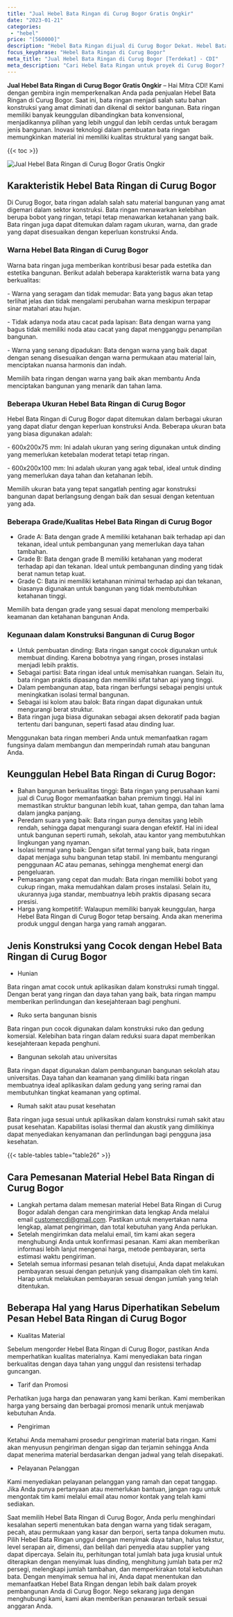 ```yaml
---
title: "Jual Hebel Bata Ringan di Curug Bogor Gratis Ongkir"
date: "2023-01-21"
categories:
 - "hebel"
price: "[560000]"
description: "Hebel Bata Ringan dijual di Curug Bogor Dekat. Hebel Bata Ringan ini sering digunakan dalam proyek pembangunan sebagai bahan bangunan dinding yang kuat dan tahan lama. Silakan hubungi kami untuk informasi lebih lanjut."
focus_keyphrase: "Hebel Bata Ringan di Curug Bogor"
meta_title: "Jual Hebel Bata Ringan di Curug Bogor [Terdekat] - CDI"
meta_description: "Cari Hebel Bata Ringan untuk proyek di Curug Bogor? Kami menawarkan Hebel Bata Ringan berkualitas untuk bahan bangunan dinding. Raih penawaran terbaik sekarang."
---
```


**Jual Hebel Bata Ringan di Curug Bogor Gratis Ongkir** – Hai Mitra CDI! Kami dengan gembira ingin memperkenalkan Anda pada penjualan Hebel Bata Ringan di Curug Bogor. Saat ini, bata ringan menjadi salah satu bahan konstruksi yang amat diminati dan dikenal di sektor bangunan. Bata ringan memiliki banyak keunggulan dibandingkan bata konvensional, menjadikannya pilihan yang lebih unggul dan lebih cerdas untuk beragam jenis bangunan. Inovasi teknologi dalam pembuatan bata ringan memungkinkan material ini memiliki kualitas struktural yang sangat baik.

{{< toc >}}

![Jual Hebel Bata Ringan di Curug Bogor Gratis Ongkir](/images/hebel/hebel-bataringan-16.jpg)

## Karakteristik Hebel Bata Ringan di Curug Bogor

Di Curug Bogor, bata ringan adalah salah satu material bangunan yang amat digemari dalam sektor konstruksi. Bata ringan menawarkan kelebihan berupa bobot yang ringan, tetapi tetap menawarkan ketahanan yang baik. Bata ringan juga dapat ditemukan dalam ragam ukuran, warna, dan grade yang dapat disesuaikan dengan keperluan konstruksi Anda.

### Warna Hebel Bata Ringan di Curug Bogor

Warna bata ringan juga memberikan kontribusi besar pada estetika dan estetika bangunan. Berikut adalah beberapa karakteristik warna bata yang berkualitas:

\- Warna yang seragam dan tidak memudar: Bata yang bagus akan tetap terlihat jelas dan tidak mengalami perubahan warna meskipun terpapar sinar matahari atau hujan.

\- Tidak adanya noda atau cacat pada lapisan: Bata dengan warna yang bagus tidak memiliki noda atau cacat yang dapat mengganggu penampilan bangunan.

\- Warna yang senang dipadukan: Bata dengan warna yang baik dapat dengan senang disesuaikan dengan warna permukaan atau material lain, menciptakan nuansa harmonis dan indah.

Memilih bata ringan dengan warna yang baik akan membantu Anda menciptakan bangunan yang menarik dan tahan lama.

### Beberapa Ukuran Hebel Bata Ringan di Curug Bogor

Hebel Bata Ringan di Curug Bogor dapat ditemukan dalam berbagai ukuran yang dapat diatur dengan keperluan konstruksi Anda. Beberapa ukuran bata yang biasa digunakan adalah:

\- 600x200x75 mm: Ini adalah ukuran yang sering digunakan untuk dinding yang memerlukan ketebalan moderat tetapi tetap ringan.

\- 600x200x100 mm: Ini adalah ukuran yang agak tebal, ideal untuk dinding yang memerlukan daya tahan dan ketahanan lebih.

Memilih ukuran bata yang tepat sangatlah penting agar konstruksi bangunan dapat berlangsung dengan baik dan sesuai dengan ketentuan yang ada.

### Beberapa Grade/Kualitas Hebel Bata Ringan di Curug Bogor

*   Grade A: Bata dengan grade A memiliki ketahanan baik terhadap api dan tekanan, ideal untuk pembangunan yang memerlukan daya tahan tambahan.
*   Grade B: Bata dengan grade B memiliki ketahanan yang moderat terhadap api dan tekanan. Ideal untuk pembangunan dinding yang tidak berat namun tetap kuat.
*   Grade C: Bata ini memiliki ketahanan minimal terhadap api dan tekanan, biasanya digunakan untuk bangunan yang tidak membutuhkan ketahanan tinggi.

Memilih bata dengan grade yang sesuai dapat menolong memperbaiki keamanan dan ketahanan bangunan Anda.

### Kegunaan dalam Konstruksi Bangunan di Curug Bogor

*   Untuk pembuatan dinding: Bata ringan sangat cocok digunakan untuk membuat dinding. Karena bobotnya yang ringan, proses instalasi menjadi lebih praktis.
*   Sebagai partisi: Bata ringan ideal untuk memisahkan ruangan. Selain itu, bata ringan praktis dipasang dan memiliki sifat tahan api yang tinggi.
*   Dalam pembangunan atap, bata ringan berfungsi sebagai pengisi untuk meningkatkan isolasi termal bangunan.
*   Sebagai isi kolom atau balok: Bata ringan dapat digunakan untuk mengurangi berat struktur.
*   Bata ringan juga biasa digunakan sebagai aksen dekoratif pada bagian tertentu dari bangunan, seperti fasad atau dinding luar.

Menggunakan bata ringan memberi Anda untuk memanfaatkan ragam fungsinya dalam membangun dan memperindah rumah atau bangunan Anda.

## Keunggulan Hebel Bata Ringan di Curug Bogor:

*   Bahan bangunan berkualitas tinggi: Bata ringan yang perusahaan kami jual di Curug Bogor memanfaatkan bahan premium tinggi. Hal ini memastikan struktur bangunan lebih kuat, tahan gempa, dan tahan lama dalam jangka panjang.
*   Peredam suara yang baik: Bata ringan punya densitas yang lebih rendah, sehingga dapat mengurangi suara dengan efektif. Hal ini ideal untuk bangunan seperti rumah, sekolah, atau kantor yang membutuhkan lingkungan yang nyaman.
*   Isolasi termal yang baik: Dengan sifat termal yang baik, bata ringan dapat menjaga suhu bangunan tetap stabil. Ini membantu mengurangi penggunaan AC atau pemanas, sehingga menghemat energi dan pengeluaran.
*   Pemasangan yang cepat dan mudah: Bata ringan memiliki bobot yang cukup ringan, maka memudahkan dalam proses instalasi. Selain itu, ukurannya juga standar, membuatnya lebih praktis dipasang secara presisi.
*   Harga yang kompetitif: Walaupun memiliki banyak keunggulan, harga Hebel Bata Ringan di Curug Bogor tetap bersaing. Anda akan menerima produk unggul dengan harga yang ramah anggaran.

## Jenis Konstruksi yang Cocok dengan Hebel Bata Ringan di Curug Bogor

*   Hunian

Bata ringan amat cocok untuk aplikasikan dalam konstruksi rumah tinggal. Dengan berat yang ringan dan daya tahan yang baik, bata ringan mampu memberikan perlindungan dan kesejahteraan bagi penghuni.
*   Ruko serta bangunan bisnis

Bata ringan pun cocok digunakan dalam konstruksi ruko dan gedung komersial. Kelebihan bata ringan dalam reduksi suara dapat memberikan kesejahteraan kepada penghuni.
*   Bangunan sekolah atau universitas

Bata ringan dapat digunakan dalam pembangunan bangunan sekolah atau universitas. Daya tahan dan keamanan yang dimiliki bata ringan membuatnya ideal aplikasikan dalam gedung yang sering ramai dan membutuhkan tingkat keamanan yang optimal.
*   Rumah sakit atau pusat kesehatan

Bata ringan juga sesuai untuk aplikasikan dalam konstruksi rumah sakit atau pusat kesehatan. Kapabilitas isolasi thermal dan akustik yang dimilikinya dapat menyediakan kenyamanan dan perlindungan bagi pengguna jasa kesehatan.

{{< table-tables table="table26" >}}

## Cara Pemesanan Material Hebel Bata Ringan di Curug Bogor

*   Langkah pertama dalam memesan material Hebel Bata Ringan di Curug Bogor adalah dengan cara mengirimkan data lengkap Anda melalui email customercdi@gmail.com. Pastikan untuk menyertakan nama lengkap, alamat pengiriman, dan total kebutuhan yang Anda perlukan.
*   Setelah mengirimkan data melalui email, tim kami akan segera menghubungi Anda untuk konfirmasi pesanan. Kami akan memberikan informasi lebih lanjut mengenai harga, metode pembayaran, serta estimasi waktu pengiriman.
*   Setelah semua informasi pesanan telah disetujui, Anda dapat melakukan pembayaran sesuai dengan petunjuk yang disampaikan oleh tim kami. Harap untuk melakukan pembayaran sesuai dengan jumlah yang telah ditentukan.

## Beberapa Hal yang Harus Diperhatikan Sebelum Pesan Hebel Bata Ringan di Curug Bogor

*   Kualitas Material

Sebelum mengorder Hebel Bata Ringan di Curug Bogor, pastikan Anda memperhatikan kualitas materialnya. Kami menyediakan bata ringan berkualitas dengan daya tahan yang unggul dan resistensi terhadap guncangan.
*   Tarif dan Promosi

Perhatikan juga harga dan penawaran yang kami berikan. Kami memberikan harga yang bersaing dan berbagai promosi menarik untuk menjawab kebutuhan Anda.
*   Pengiriman

Ketahui Anda memahami prosedur pengiriman material bata ringan. Kami akan menyusun pengiriman dengan sigap dan terjamin sehingga Anda dapat menerima material berdasarkan dengan jadwal yang telah disepakati.
*   Pelayanan Pelanggan

Kami menyediakan pelayanan pelanggan yang ramah dan cepat tanggap. Jika Anda punya pertanyaan atau memerlukan bantuan, jangan ragu untuk mengontak tim kami melalui email atau nomor kontak yang telah kami sediakan.

Saat memilih Hebel Bata Ringan di Curug Bogor, Anda perlu menghindari kesalahan seperti menentukan bata dengan warna yang tidak seragam, pecah, atau permukaan yang kasar dan berpori, serta tanpa dokumen mutu. Pilih Hebel Bata Ringan unggul dengan menyimak daya tahan, halus tekstur, level serapan air, dimensi, dan belilah dari penyedia atau supplier yang dapat dipercaya. Selain itu, perhitungan total jumlah bata juga krusial untuk diterapkan dengan menyimak luas dinding, menghitung jumlah bata per m2 persegi, melengkapi jumlah tambahan, dan memperkirakan total kebutuhan bata. Dengan menyimak semua hal ini, Anda dapat menentukan dan memanfaatkan Hebel Bata Ringan dengan lebih baik dalam proyek pembangunan Anda di Curug Bogor. Nego sekarang juga dengan menghubungi kami, kami akan memberikan penawaran terbaik sesuai anggaran Anda.